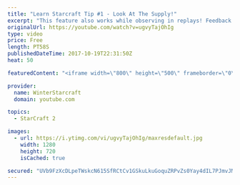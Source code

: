 ```yaml
---
title: "Learn Starcraft Tip #1 - Look At The Supply!"
excerpt: "This feature also works while observing in replays! Feedback and tip suggestions are appreciated :)"
originalUrl: https://youtube.com/watch?v=ugvyTajOhIg
type: video
price: Free
length: PT58S
publishedDateTime: 2017-10-19T22:31:50Z
heat: 50

featuredContent: "<iframe width=\"800\" height=\"500\" frameborder=\"0\" src=\"https://www.youtube.com/embed/ugvyTajOhIg\" allow=\"accelerometer; autoplay; encrypted-media; gyroscope; picture-in-picture\" allowfullscreen></iframe>"

provider:
  name: WinterStarcraft
  domain: youtube.com

topics:
  - StarCraft 2

images:
  - url: https://i.ytimg.com/vi/ugvyTajOhIg/maxresdefault.jpg
    width: 1280
    height: 720
    isCached: true

secured: "UVb9FzXcDLpeTWskcN615SfRCtCv1GSkuLkuGoquZRPvZs0Yay4dIL7PJmvJMeYS7kokaP/Cgqh1EA2OJ21Epk1Ckbn2Db0rzLp6+DX22Jn8i4/1Ft6Vduwg2G8+KJ22Wa571A6QR23CGc5RuwJZ3ksZbsopCDCxQqbPS+Ph66GxGNlF/3c1PO+rrEDc+9xKD4E7b/ZexfQRtiuq33ibBPPztqwDc3t/592zLpcFscu3TfrlqGyNst7PEcoYCwTH49ObqpjqejQwLjI3QonYa2h92O1bkL5doNzSLvyDhxYCqoczDaM7O6rWm0HhVIuCuETYDCxQztugZ9Fi7kpBVC7hJspdEdunkWCzpxQr/tgwk+k30BKdbqGOthvN/2rv1okxjaRe0CxCe1qi8taejRnG5VqZUNB4unGVWwNkupA=;EicjbNCf5AQJ5v2DtUtYeg=="
---
```


